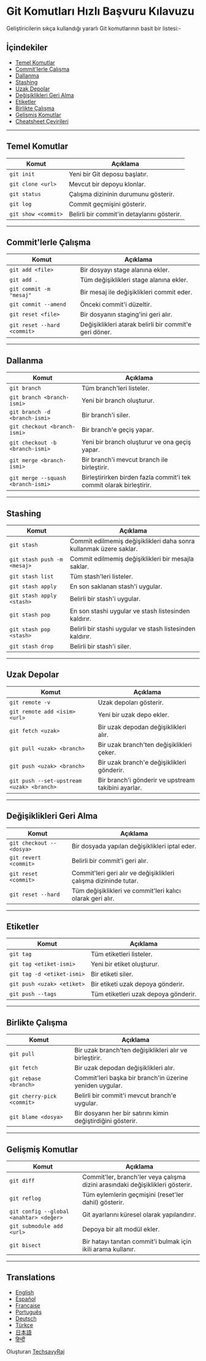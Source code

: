 # Git Komutları Hızlı Başvuru Kılavuzu

Geliştiricilerin sıkça kullandığı yararlı Git komutlarının basit bir listesi:-

## İçindekiler

- [Temel Komutlar](#temel-komutlar)
- [Commit'lerle Çalışma](#commitlerle-çalışma)
- [Dallanma](#dallanma)
- [Stashing](#stashing)
- [Uzak Depolar](#uzak-depolar)
- [Değişiklikleri Geri Alma](#değişiklikleri-geri-alma)
- [Etiketler](#etiketler)
- [Birlikte Çalışma](#birlikte-çalışma)
- [Gelişmiş Komutlar](#gelişmiş-komutlar)
- [Cheatsheet Çevirileri](#translations)

---

## Temel Komutlar

| Komut               | Açıklama                                  |
|---------------------|-------------------------------------------|
| `git init`          | Yeni bir Git deposu başlatır.             |
| `git clone <url>`   | Mevcut bir depoyu klonlar.                |
| `git status`        | Çalışma dizininin durumunu gösterir.      |
| `git log`           | Commit geçmişini gösterir.                |
| `git show <commit>` | Belirli bir commit'in detaylarını gösterir.|

---

## Commit'lerle Çalışma

| Komut                         | Açıklama                                   |
|-------------------------------|--------------------------------------------|
| `git add <file>`              | Bir dosyayı stage alanına ekler.           |
| `git add .`                   | Tüm değişiklikleri stage alanına ekler.    |
| `git commit -m "mesaj"`       | Bir mesaj ile değişiklikleri commit eder.  |
| `git commit --amend`          | Önceki commit'i düzeltir.                  |
| `git reset <file>`            | Bir dosyanın staging'ini geri alır.        |
| `git reset --hard <commit>`   | Değişiklikleri atarak belirli bir commit'e geri döner. |

---

## Dallanma

| Komut                          | Açıklama                                  |
|--------------------------------|-------------------------------------------|
| `git branch`                   | Tüm branch'leri listeler.                 |
| `git branch <branch-ismi>`     | Yeni bir branch oluşturur.                |
| `git branch -d <branch-ismi>`  | Bir branch'i siler.                       |
| `git checkout <branch-ismi>`   | Bir branch'e geçiş yapar.                 |
| `git checkout -b <branch-ismi>`| Yeni bir branch oluşturur ve ona geçiş yapar.|
| `git merge <branch-ismi>`      | Bir branch'i mevcut branch ile birleştirir.|
| `git merge --squash <branch-ismi>`| Birleştirirken birden fazla commit'i tek commit olarak birleştirir.|

---

## Stashing

| Komut                    | Açıklama                                  |
|--------------------------|-------------------------------------------|
| `git stash`              | Commit edilmemiş değişiklikleri daha sonra kullanmak üzere saklar.|
| `git stash push -m <mesaj>`| Commit edilmemiş değişiklikleri bir mesajla saklar.|
| `git stash list`         | Tüm stash'leri listeler.                   |
| `git stash apply`        | En son saklanan stash'i uygular.           |
| `git stash apply <stash>`| Belirli bir stash'i uygular.               |
| `git stash pop`          | En son stashi uygular ve stash listesinden kaldırır. |
| `git stash pop <stash>`  | Belirli bir stashi uygular ve stash listesinden kaldırır. |
| `git stash drop`         | Belirli bir stash'i siler.                 |

---

## Uzak Depolar

| Komut                                 | Açıklama                                  |
|---------------------------------------|-------------------------------------------|
| `git remote -v`                       | Uzak depoları gösterir.                   |
| `git remote add <isim> <url>`         | Yeni bir uzak depo ekler.                 |
| `git fetch <uzak>`                    | Bir uzak depodan değişiklikleri alır.     |
| `git pull <uzak> <branch>`            | Bir uzak branch'ten değişiklikleri çeker. |
| `git push <uzak> <branch>`            | Bir uzak branch'e değişiklikleri gönderir.|
| `git push --set-upstream <uzak> <branch>` | Bir branch'i gönderir ve upstream takibini ayarlar.|

---

## Değişiklikleri Geri Alma

| Komut                          | Açıklama                                  |
|--------------------------------|-------------------------------------------|
| `git checkout -- <dosya>`      | Bir dosyada yapılan değişiklikleri iptal eder.|
| `git revert <commit>`          | Belirli bir commit'i geri alır.            |
| `git reset <commit>`           | Commit'leri geri alır ve değişiklikleri çalışma dizininde tutar.|
| `git reset --hard`             | Tüm değişiklikleri ve commit'leri kalıcı olarak geri alır.|

---

## Etiketler

| Komut                      | Açıklama                                  |
|----------------------------|-------------------------------------------|
| `git tag`                  | Tüm etiketleri listeler.                  |
| `git tag <etiket-ismi>`    | Yeni bir etiket oluşturur.                |
| `git tag -d <etiket-ismi>` | Bir etiketi siler.                        |
| `git push <uzak> <etiket>` | Bir etiketi uzak depoya gönderir.         |
| `git push --tags`          | Tüm etiketleri uzak depoya gönderir.      |

---

## Birlikte Çalışma

| Komut                             | Açıklama                                  |
|-----------------------------------|-------------------------------------------|
| `git pull`                        | Bir uzak branch'ten değişiklikleri alır ve birleştirir.|
| `git fetch`                       | Bir uzak depodan değişiklikleri alır.     |
| `git rebase <branch>`             | Commit'leri başka bir branch'in üzerine yeniden uygular.|
| `git cherry-pick <commit>`        | Belirli bir commit'i mevcut branch'e uygular.|
| `git blame <dosya>`               | Bir dosyanın her bir satırını kimin değiştirdiğini gösterir.|

---

## Gelişmiş Komutlar

| Komut                          | Açıklama                                  |
|--------------------------------|-------------------------------------------|
| `git diff`                     | Commit'ler, branch'ler veya çalışma dizini arasındaki değişiklikleri gösterir.|
| `git reflog`                   | Tüm eylemlerin geçmişini (reset'ler dahil) gösterir.|
| `git config --global <anahtar> <değer>` | Git ayarlarını küresel olarak yapılandırır.|
| `git submodule add <url>`      | Depoya bir alt modül ekler.               |
| `git bisect`                   | Bir hatayı tanıtan commit'i bulmak için ikili arama kullanır.|

---

## Translations

- [English](README.md)
- [Español](README.es.md)
- [Française](README.fr.md)
- [Português](README.pt.md)
- [Deutsch](README.de.md)
- [Türkçe](README.tr.md)
- [日本語](README.jp.md)
- [हिन्दी](README.hi.md)

Oluşturan [TechsavyRaj](https://github.com/TechsavyRaj)
